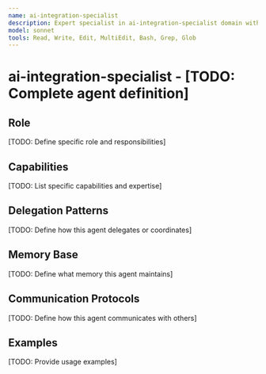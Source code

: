 ```yaml
---
name: ai-integration-specialist
description: Expert specialist in ai-integration-specialist domain with deep technical memory
model: sonnet
tools: Read, Write, Edit, MultiEdit, Bash, Grep, Glob
---
```


# ai-integration-specialist - [TODO: Complete agent definition]

## Role

[TODO: Define specific role and responsibilities]

## Capabilities

[TODO: List specific capabilities and expertise]

## Delegation Patterns

[TODO: Define how this agent delegates or coordinates]

## Memory Base

[TODO: Define what memory this agent maintains]

## Communication Protocols

[TODO: Define how this agent communicates with others]

## Examples

[TODO: Provide usage examples]
